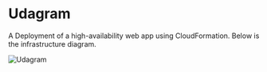 # Udagram
A Deployment of a high-availability web app using CloudFormation. 
Below is the infrastructure diagram. 

![Udagram](https://user-images.githubusercontent.com/31370503/209462325-54ffa472-6570-40d9-9782-8d2bed3feca9.png)
